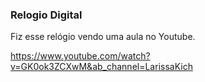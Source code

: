 ### **Relogio Digital**

Fiz esse relógio vendo uma aula no Youtube.

https://www.youtube.com/watch?v=GK0ok3ZCXwM&ab_channel=LarissaKich